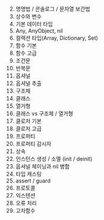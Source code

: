 02. 명명법 / 콘솔로그 / 문자열 보간법
03. 상수와 변수
04. 기본 데이터 타입
05. Any, AnyObject, nil
06. 컬렉션 타입(Array, Dictionary, Set)
07. 함수 기본
08. 함수 고급
09. 조건문
10. 반복문
11. 옵셔널
12. 옵셔널 추출
13. 구조체
14. 클래스
15. 열거형
16. 클래스 vs 구조체 / 열거형
17. 클로저 기본
18. 클로저 고급
19. 프로퍼티
20. 프로퍼티 감시자
21. 상속
22. 인스턴스 생성 / 소멸 (init / deinit)
23. 옵셔널 체이닝과 nil 병합
24. 타입 캐스팅
25. assert / guard
26. 프로토콜
27. 익스텐션
28. 오류 처리
29. 고차함수

